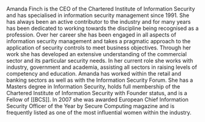 Amanda Finch is the CEO of the Chartered Institute of Information Security and has specialised in information security management since 1991. She has always been an active contributor to the industry and for many years has been dedicated to working towards the discipline being recognised as a profession. Over her career she has been engaged in all aspects of information security management and takes a pragmatic approach to the application of security controls to meet business objectives. Through her work she has developed an extensive understanding of the commercial sector and its particular security needs. In her current role she works with industry, government and academia, assisting all sectors in raising levels of competency and education. Amanda has worked within the retail and banking sectors as well as with the Information Security Forum. She has a Masters degree in Information Security, holds full membership of the Chartered Institute of Information Security with Founder status, and is a Fellow of [[BCS]]. In 2007 she was awarded European Chief Information Security Officer of the Year by Secure Computing magazine and is frequently listed as one of the most influential women within the industry.